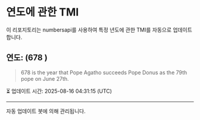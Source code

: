 
# 연도에 관한 TMI

이 리포지토리는 numbersapi를 사용하여 특정 년도에 관한 TMI를 자동으로 업데이트합니다.

## 연도: (678 )
> 678 is the year that Pope Agatho succeeds Pope Donus as the 79th pope on June 27th.

⏳ 업데이트 시간: 2025-08-16 04:31:15 (UTC)

---
자동 업데이트 봇에 의해 관리됩니다.
